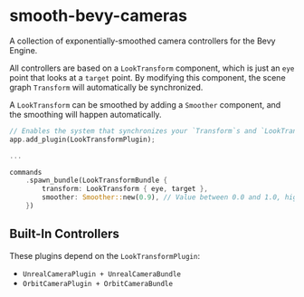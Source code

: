 # smooth-bevy-cameras

A collection of exponentially-smoothed camera controllers for the Bevy Engine.

All controllers are based on a `LookTransform` component, which is just an `eye`
point that looks at a `target` point. By modifying this component, the scene
graph `Transform` will automatically be synchronized.

A `LookTransform` can be smoothed by adding a `Smoother` component, and the
smoothing will happen automatically.

```rust
// Enables the system that synchronizes your `Transform`s and `LookTransform`s.
app.add_plugin(LookTransformPlugin);

...

commands
    .spawn_bundle(LookTransformBundle {
        transform: LookTransform { eye, target },
        smoother: Smoother::new(0.9), // Value between 0.0 and 1.0, higher is smoother.
    })
```

## Built-In Controllers

These plugins depend on the `LookTransformPlugin`:

- `UnrealCameraPlugin + UnrealCameraBundle`
- `OrbitCameraPlugin + OrbitCameraBundle`

